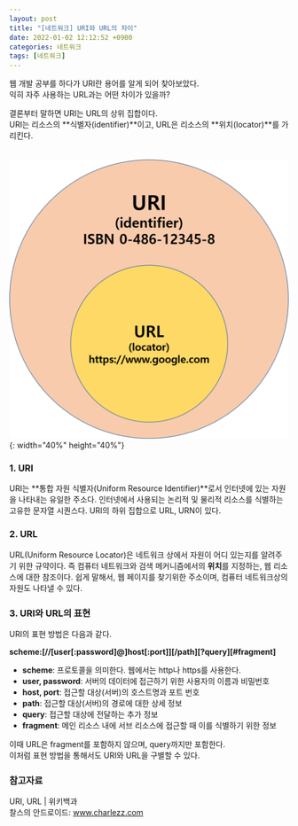 ```yaml
---
layout: post
title: "[네트워크] URI와 URL의 차이"
date: 2022-01-02 12:12:52 +0900
categories: 네트워크
tags: [네트워크]
---
```


웹 개발 공부를 하다가 URI란 용어를 알게 되어 찾아보았다.  
익히 자주 사용하는 URL과는 어떤 차이가 있을까?  

결론부터 말하면 URI는 URL의 상위 집합이다.  
URI는 리소스의 **식별자(identifier)**이고, URL은 리소스의 **위치(locator)**를 가리킨다.  
<br>
<br>
![URI와 URL의 관계 이미지](https://github.com/gitul0515/gitul0515.github.io/blob/main/_posts/image/22_102_1.png?raw=true){: width="40%" height="40%"}

### 1. URI
URI는 **통합 자원 식별자(Uniform Resource Identifier)**로서 인터넷에 있는 자원을 나타내는 유일한 주소다. 인터넷에서 사용되는 논리적 및 물리적 리소스를 식별하는 고유한 문자열 시퀀스다. URI의 하위 집합으로 URL, URN이 있다.

### 2. URL
URL(Uniform Resource Locator)은 네트워크 상에서 자원이 어디 있는지를 알려주기 위한 규약이다. 즉 컴퓨터 네트워크와 검색 메커니즘에서의 **위치**를 지정하는, 웹 리소스에 대한 참조이다. 쉽게 말해서, 웹 페이지를 찾기위한 주소이며, 컴퓨터 네트워크상의 자원도 나타낼 수 있다.

### 3. URI와 URL의 표현

URI의 표현 방법은 다음과 같다.  

**scheme:[//[user[:password]@]host[:port]][/path][?query][#fragment]**

- **scheme**: 프로토콜을 의미한다. 웹에서는 http나 https를 사용한다.
- **user, password**: 서버의 데이터에 접근하기 위한 사용자의 이름과 비밀번호
- **host, port**: 접근할 대상(서버)의 호스트명과 포트 번호
- **path**: 접근할 대상(서버)의 경로에 대한 상세 정보
- **query**: 접근할 대상에 전달하는 추가 정보
- **fragment**: 메인 리소스 내에 서브 리소스에 접근할 때 이를 식별하기 위한 정보 

이때 URL은 fragment를 포함하지 않으며, query까지만 포함한다.  
이처럼 표현 방법을 통해서도 URI와 URL을 구별할 수 있다. 

### 참고자료
URI, URL | 위키백과  
찰스의 안드로이드: www.charlezz.com  

